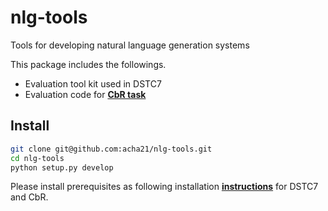 # nlg-tools
Tools for developing natural language generation systems

This package includes the followings.
 - Evaluation tool kit used in DSTC7
 - Evaluation code for [**CbR task**](https://arxiv.org/pdf/1906.02738.pdf)
## Install

```bash
git clone git@github.com:acha21/nlg-tools.git
cd nlg-tools
python setup.py develop
```
Please install prerequisites as following installation [**instructions**](src/ngts/README.md) for DSTC7 and CbR.
